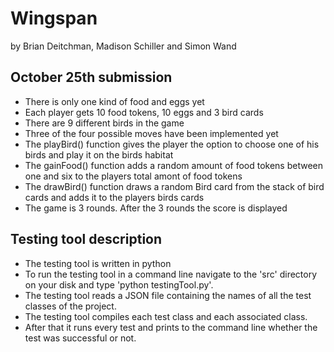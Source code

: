# Wingspan
by Brian Deitchman, Madison Schiller and Simon Wand


## October 25th submission

* There is only one kind of food and eggs yet
* Each player gets 10 food tokens, 10 eggs and 3 bird cards
* There are 9 different birds in the game
* Three of the four possible moves have been implemented yet
* The playBird() function gives the player the option to choose one of his birds and play it on the birds habitat
* The gainFood() function adds a random amount of food tokens between one and six to the players total amont of food tokens
* The drawBird() function draws a random Bird card from the stack of bird cards and adds it to the players birds cards
* The game is 3 rounds. After the 3 rounds the score is displayed

## Testing tool description

* The testing tool is written in python
* To run the testing tool in a command line navigate to the 'src' directory on your disk and type 'python testingTool.py'.
* The testing tool reads a JSON file containing the names of all the test classes of the project.
* The testing tool compiles each test class and each associated class.
* After that it runs every test and prints to the command line whether the test was successful or not.
